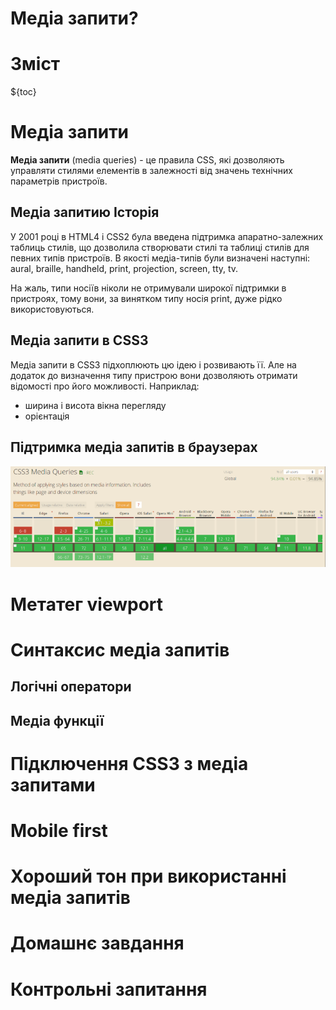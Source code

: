 # Медіа запити?

# Зміст

${toc}

# Медіа запити

**Медіа запити** (media queries) - це правила CSS, які дозволяють управляти стилями елементів в залежності від значень технічних параметрів пристроїв.

## Медіа запитию Історія

У 2001 році в HTML4 і CSS2 була введена підтримка апаратно-залежних таблиць стилів, що дозволила створювати стилі та таблиці стилів для певних типів пристроїв. В якості медіа-типів були визначені наступні: aural, braille, handheld, print, projection, screen, tty, tv. 

На жаль, типи носіїв ніколи не отримували широкої підтримки в пристроях, тому вони, за винятком типу носія print, дуже рідко використовуються. 

## Медіа запити в CSS3
Медіа запити в CSS3 підхоплюють цю ідею і розвивають її. Але на додаток до визначення типу пристрою вони дозволяють отримати відомості про його можливості. Наприклад:
- ширина і висота вікна перегляду
- орієнтація

## Підтримка медіа запитів в браузерах
![](../resources/img/media/img-1.png)


# Метатег viewport

# Синтаксис медіа запитів

## Логічні оператори

## Медіа функції

# Підключення CSS3 з медіа запитами

# Mobile first

# Хороший тон при використанні медіа запитів

# Домашнє завдання

# Контрольні запитання

